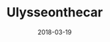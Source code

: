 ---
layout: site
title: "Ulysseonthecar"
date: 2018-03-19
categories: [community]
version: 5.2.9
major: 5
minor: 2
patch: 9
slug: ulysseonthecar
link: http://ulysseonthecar.altervista.org
submitter: lpolepeddi
permalink: /sites/:slug
---